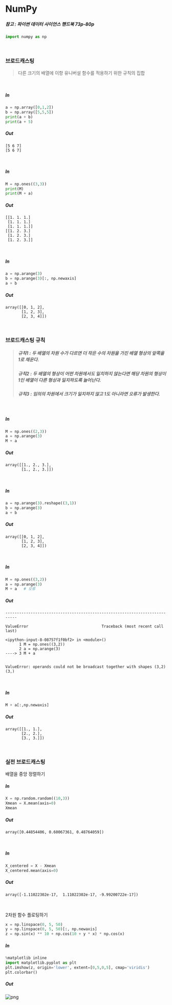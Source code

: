 
# NumPy

##### 참고 : 파이썬 데이터 사이언스 핸드북 73p-80p

```python
import numpy as np
```

<br>

### 브로드캐스팅
> 다른 크기의 배열에 이항 유니버설 함수를 적용하기 위한 규칙의 집합

<br>

##### In
```python
a = np.array([0,1,2])
b = np.array([5,5,5])
print(a + b)
print(a + 5)
```
##### Out
    [5 6 7]
    [5 6 7]
    
<br>

##### In
```python
M = np.ones((3,3))
print(M)
print(M + a)
```
##### Out
    [[1. 1. 1.]
     [1. 1. 1.]
     [1. 1. 1.]]
    [[1. 2. 3.]
     [1. 2. 3.]
     [1. 2. 3.]]
    
<br>

##### In
```python
a = np.arange(3)
b = np.arange(3)[:, np.newaxis]
a + b
```
##### Out
    array([[0, 1, 2],
           [1, 2, 3],
           [2, 3, 4]])

<br>

### 브로드캐스팅 규칙
> ##### 규칙1 : 두 배열의 차원 수가 다르면 더 작은 수의 차원을 가진 배열 형상의 앞쪽을 1로 채운다. <br>
> ##### 규칙2 : 두 배열의 형상이 어떤 차원에서도 일치하지 않는다면 해당 차원의 형상이 1인 배열이 다른 형상과 일치하도록 늘어난다. <br>
> ##### 규칙3 : 임의의 차원에서 크기가 일치하지 않고 1도 아니라면 오류가 발생한다.

<br>

##### In
```python
M = np.ones((2,3))
a = np.arange(3)
M + a
```
##### Out
    array([[1., 2., 3.],
           [1., 2., 3.]])

<br>

##### In
```python
a = np.arange(3).reshape((3,1))
b = np.arange(3)
a + b
```
##### Out
    array([[0, 1, 2],
           [1, 2, 3],
           [2, 3, 4]])

<br>

##### In
```python
M = np.ones((3,2))
a = np.arange(3)
M + a   # 오류
```
##### Out
    ---------------------------------------------------------------------------

    ValueError                                Traceback (most recent call last)

    <ipython-input-8-08757f1f0bf2> in <module>()
          1 M = np.ones((3,2))
          2 a = np.arange(3)
    ----> 3 M + a
    

    ValueError: operands could not be broadcast together with shapes (3,2) (3,) 

<br>

##### In
```python
M + a[:,np.newaxis]
```
##### Out
    array([[1., 1.],
           [2., 2.],
           [3., 3.]])

<br>

### 실전 브로드캐스팅

배열을 중앙 정렬하기

##### In
```python
X = np.random.random((10,3))
Xmean = X.mean(axis=0)
Xmean
```
##### Out
    array([0.44854406, 0.60067361, 0.48764059])

<br>

##### In
```python
X_centered = X - Xmean
X_centered.mean(axis=0)
```
##### Out
    array([-1.11022302e-17,  1.11022302e-17, -9.99200722e-17])

<br>

2차원 함수 플로팅하기

```python
x = np.linspace(0, 5, 50)
y = np.linspace(0, 5, 50)[:, np.newaxis]
z = np.sin(x) ** 10 + np.cos(10 + y * x) * np.cos(x)
```

##### In
```python
%matplotlib inline
import matplotlib.pyplot as plt
plt.imshow(z, origin='lower', extent=[0,5,0,5], cmap='viridis')
plt.colorbar()
```
##### Out
![png](png/03_output_18_1.png)

